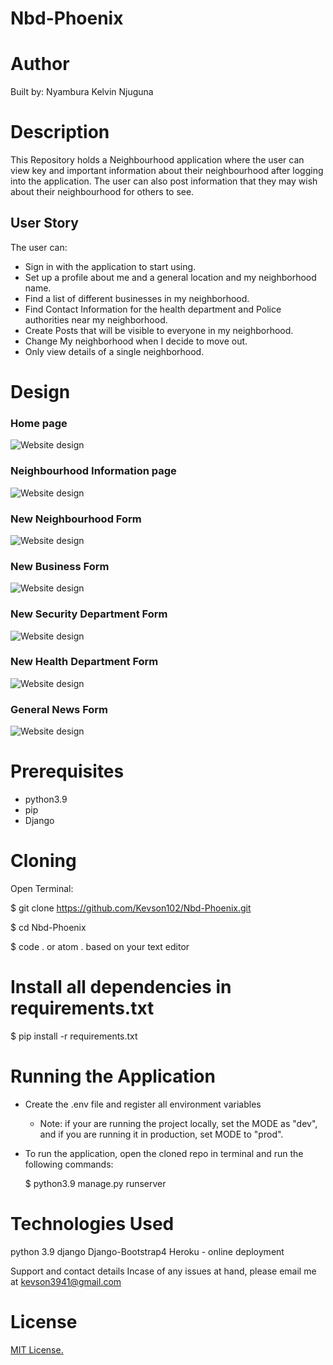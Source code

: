 # Nbd-Phoenix


# Author
Built by: Nyambura Kelvin Njuguna

# Description
This Repository holds a Neighbourhood application where the user can view key and important information about their neighbourhood after logging into the application. The user can also post information that they may wish about their neighbourhood for others to see.


## User Story
The user can:
* Sign in with the application to start using.
* Set up a profile about me and a general location and my neighborhood name.
* Find a list of different businesses in my neighborhood.
* Find Contact Information for the health department and Police authorities near my neighborhood.
* Create Posts that will be visible to everyone in my neighborhood.
* Change My neighborhood when I decide to move out.
* Only view details of a single neighborhood.


# Design
### Home page
<img src="static/images/HomeScreen.png" raw = true alt = "Website design">

### Neighbourhood Information page
<img src="static/images/NeighbourhoodScreen.png" raw = true alt = "Website design">

### New Neighbourhood Form
<img src="static/images/NewNeighbourhoodForm.png" raw = true alt = "Website design">

### New Business Form
<img src="static/images/NewBusinessForm.png" raw = true alt = "Website design">

### New Security Department Form
<img src="static/images/SecurityDepartmentForm.png" raw = true alt = "Website design">

### New Health Department Form
<img src="static/images/HealthDepartmentForm.png" raw = true alt = "Website design">

### General News Form
<img src="static/images/GeneralNewsForm.png" raw = true alt = "Website design">


# Prerequisites
* python3.9
* pip
* Django

# Cloning
Open Terminal:

  $ git clone https://github.com/Kevson102/Nbd-Phoenix.git

  $ cd Nbd-Phoenix
  
  $ code . or atom . based on your text editor 
  
# Install all dependencies in requirements.txt

  $ pip install -r requirements.txt
  
# Running the Application
* Create the .env file and register all environment variables
  * Note: if your are running the project locally, set the MODE as "dev", and if you are running it in production, set MODE to "prod".
* To run the application, open the cloned repo in terminal and run the following commands:

  $ python3.9 manage.py runserver


# Technologies Used
python 3.9
django
Django-Bootstrap4
Heroku - online deployment

Support and contact details
Incase of any issues at hand, please email me at kevson3941@gmail.com

# License
<a href="Licence" target="_blank">MIT License.</a>
